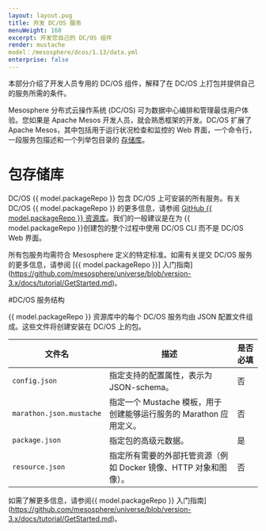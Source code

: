 ```yaml
---
layout: layout.pug
title: 开发 DC/OS 服务
menuWeight: 160
excerpt: 开发您自己的 DC/OS 组件
render: mustache
model：/mesosphere/dcos/1.13/data.yml
enterprise: false
---
```



本部分介绍了开发人员专用的 DC/OS 组件，解释了在 DC/OS 上打包并提供自己的服务所需的条件。

Mesosphere 分布式云操作系统 (DC/OS) 可为数据中心编排和管理最佳用户体验。您如果是 Apache Mesos 开发人员，就会熟悉框架的开发。DC/OS 扩展了 Apache Mesos，其中包括用于运行状况检查和监控的 Web 界面，一个命令行，一段服务包描述和一个列举包目录的 [存储库](/mesosphere/dcos/1.13/administering-clusters/package-registry/)。

# <a name="universe"></a>包存储库

DC/OS {{ model.packageRepo }} 包含 DC/OS 上可安装的所有服务。有关 DC/OS {{ model.packageRepo }} 的更多信息，请参阅 [GitHub {{ model.packageRepo }} 资源库](https://github.com/mesosphere/universe)。我们的一般建议是在为 {{ model.packageRepo }}创建包的整个过程中使用 DC/OS CLI 而不是 DC/OS Web 界面。

所有包服务均需符合 Mesosphere 定义的特定标准。如需有关提交 DC/OS 服务的更多信息，请参阅 [{{ model.packageRepo }}] 入门指南](https://github.com/mesosphere/universe/blob/version-3.x/docs/tutorial/GetStarted.md)。

#DC/OS 服务结构

{{ model.packageRepo }} 资源库中的每个 DC/OS 服务均由 JSON 配置文件组成。这些文件将创建安装在 DC/OS 上的包。

| 文件名 | 描述                                                                                              | 是否必填 |
|------------------------|----------------------------------------------------------------------------------------------------------|----------|
|  `config.json` | 指定支持的配置属性，表示为 JSON-schema。| 否       |
| `marathon.json.mustache` | 指定一个 Mustache 模板，用于创建能够运行服务的 Marathon 应用定义。| 否       |
|  `package.json` | 指定包的高级元数据。| 是      |
|  `resource.json` | 指定所有需要的外部托管资源（例如 Docker 镜像、HTTP 对象和图像）。| 否       |

如需了解更多信息，请参阅{{ model.packageRepo }} 入门指南](https://github.com/mesosphere/universe/blob/version-3.x/docs/tutorial/GetStarted.md)。

